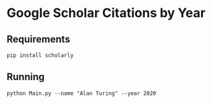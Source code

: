 # Google Scholar Citations by Year


## Requirements
```
pip install scholarly
```


## Running
```
python Main.py --name "Alan Turing" --year 2020